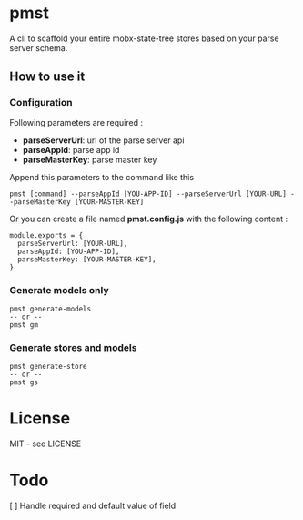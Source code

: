# pmst

A cli to scaffold your entire mobx-state-tree stores based on your parse server schema.

## How to use it

### Configuration

Following parameters are required :

- **parseServerUrl**: url of the parse server api
- **parseAppId**: parse app id
- **parseMasterKey**: parse master key

Append this parameters to the command like this

```
pmst [command] --parseAppId [YOU-APP-ID] --parseServerUrl [YOUR-URL] --parseMasterKey [YOUR-MASTER-KEY]
```

Or you can create a file named **pmst.config.js** with the following content :

```
module.exports = {
  parseServerUrl: [YOUR-URL],
  parseAppId: [YOU-APP-ID],
  parseMasterKey: [YOUR-MASTER-KEY],
}
```

### Generate models only

```
pmst generate-models
-- or --
pmst gm
```

### Generate stores and models

```
pmst generate-store
-- or --
pmst gs
```

# License

MIT - see LICENSE

# Todo

[ ] Handle required and default value of field

